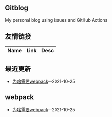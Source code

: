 ## Gitblog
My personal blog using issues and GitHub Actions
## 友情链接
| Name | Link | Desc | 
 | ---- | ---- | ---- |
## 最近更新
- [为啥需要webpack](https://github.com/lisaQS/lisaqs-js-blog/issues/2)--2021-10-25
## webpack
- [为啥需要webpack](https://github.com/lisaQS/lisaqs-js-blog/issues/2)--2021-10-25
